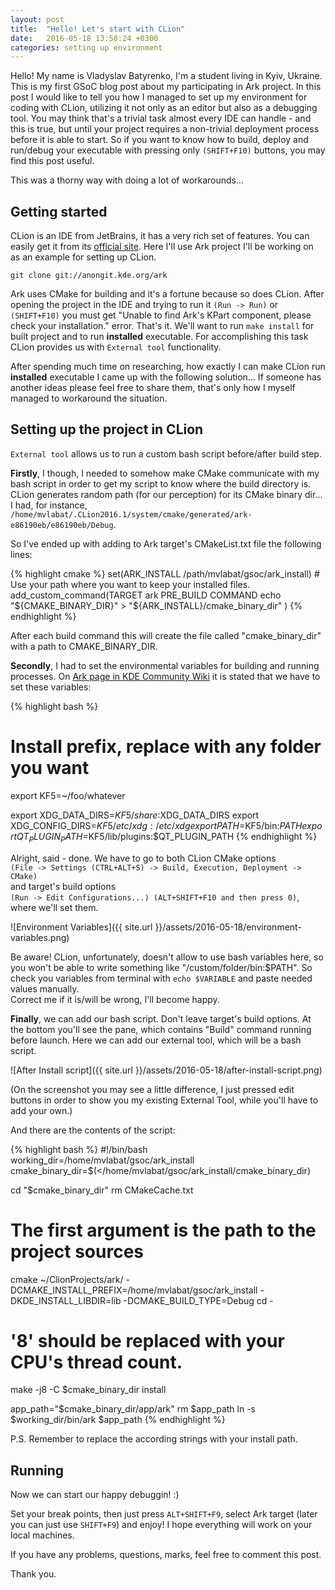 ```yaml
---
layout: post
title:  "Hello! Let's start with CLion"
date:   2016-05-18 13:58:24 +0300
categories: setting up environment
---
```


Hello! My name is Vladyslav Batyrenko, I'm a student living in Kyiv, Ukraine.
This is my first GSoC blog post about my participating in Ark project.
In this post I would like to tell you how I managed to set up my environment
for coding with CLion, utilizing it not only as an editor but also as a
debugging tool. You may think that's a trivial task almost every IDE can handle - 
and this is true, but until your project requires a non-trivial deployment
process before it is able to start. So if you want to know how to build,
deploy and run/debug your executable with pressing only `(SHIFT+F10)` buttons,
you may find this post useful.

This was a thorny way with doing a lot of workarounds...

## Getting started
CLion is an IDE from JetBrains, it has a very rich set of features.
You can easily get it from its [official site][clion-official-site].
Here I'll use Ark project I'll be working on as an example for setting up CLion.

`git clone git://anongit.kde.org/ark`

Ark uses CMake for building and it's a fortune because so does CLion.
After opening the project in the IDE and trying to run it
`(Run -> Run)` or `(SHIFT+F10)` you must get "Unable to find Ark's KPart
component, please check your installation." error. That's it. We'll want
to run `make install` for built project and to run **installed** executable.
For accomplishing this task CLion provides us with `External tool` functionality.

After spending much time on researching, how exactly I can make CLion
run **installed** executable I came up with the following solution...
If someone has another ideas please feel free to share them, that's only
how I myself managed to workaround the situation.

## Setting up the project in CLion
`External tool` allows us to run a custom bash script before/after build step.

**Firstly**, I though, I needed to somehow make CMake communicate with
my bash script in order to get my script to know where the build directory is.
CLion generates random path (for our perception) for its CMake binary dir...
I had, for instance, `/home/mvlabat/.CLion2016.1/system/cmake/generated/ark-e86190eb/e86190eb/Debug`.

So I've ended up with adding to Ark target's CMakeList.txt file the following
lines:

{% highlight cmake %}
set(ARK_INSTALL /path/mvlabat/gsoc/ark_install) # Use your path where you want to keep your installed files.
add_custom_command(TARGET ark
    PRE_BUILD
    COMMAND echo "${CMAKE_BINARY_DIR}" > "${ARK_INSTALL}/cmake_binary_dir"
)
{% endhighlight %}

After each build command this will create the file called "cmake_binary_dir"
with a path to CMAKE_BINARY_DIR.

**Secondly**, I had to set the environmental variables for building and
running processes. On [Ark page in KDE Community Wiki][kde-community-ark-page]
it is stated that we have to set these variables:

{% highlight bash %}
# Install prefix, replace with any folder you want
export KF5=~/foo/whatever

export XDG_DATA_DIRS=$KF5/share:$XDG_DATA_DIRS
export XDG_CONFIG_DIRS=$KF5/etc/xdg:/etc/xdg
export PATH=$KF5/bin:$PATH
export QT_PLUGIN_PATH=$KF5/lib/plugins:$QT_PLUGIN_PATH
{% endhighlight %}

Alright, said - done. We have to go to both CLion CMake options<BR>
`(File -> Settings (CTRL+ALT+S) -> Build, Execution, Deployment -> CMake)`<BR>
and target's build options<BR>
`(Run -> Edit Configurations...) (ALT+SHIFT+F10 and then press 0)`,<BR>
where we'll set them.

![Environment Variables]({{ site.url }}/assets/2016-05-18/environment-variables.png)

Be aware! CLion, unfortunately, doesn't allow to use bash variables here,
so you won't be able to write something like "/custom/folder/bin:$PATH".
So check you variables from terminal with `echo $VARIABLE` and paste needed
values manually.<BR>
Correct me if it is/will be wrong, I'll become happy.

**Finally**, we can add our bash script. Don't leave target's build options.
At the bottom you'll see the pane, which contains "Build" command running
before launch. Here we can add our external tool, which will be a bash script.

![After Install script]({{ site.url }}/assets/2016-05-18/after-install-script.png)

(On the screenshot you may see a little difference, I just pressed edit
buttons in order to show you my existing External Tool, while you'll
have to add your own.)<BR>

And there are the contents of the script:

{% highlight bash %}
#!/bin/bash
working_dir=/home/mvlabat/gsoc/ark_install
cmake_binary_dir=$(</home/mvlabat/gsoc/ark_install/cmake_binary_dir)

cd "$cmake_binary_dir"
rm CMakeCache.txt
# The first argument is the path to the project sources
cmake ~/ClionProjects/ark/ -DCMAKE_INSTALL_PREFIX=/home/mvlabat/gsoc/ark_install -DKDE_INSTALL_LIBDIR=lib -DCMAKE_BUILD_TYPE=Debug
cd -

# '8' should be replaced with your CPU's thread count.
make -j8 -C $cmake_binary_dir install

app_path="$cmake_binary_dir/app/ark"
rm $app_path
ln -s $working_dir/bin/ark $app_path
{% endhighlight %}

P.S. Remember to replace the according strings with your install path.

## Running
Now we can start our happy debuggin! :)

Set your break points, then just press `ALT+SHIFT+F9`, select Ark target
(later you can just use `SHIFT+F9`) and enjoy! I hope everything will
work on your local machines.

If you have any problems, questions, marks, feel free to comment this post.

Thank you.

[clion-official-site]: https://www.jetbrains.com/clion/
[kde-community-ark-page]: https://community.kde.org/KDE_Utils/Ark
